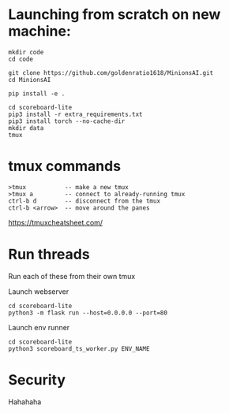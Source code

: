 # Launching from scratch on new machine:
```
mkdir code
cd code

git clone https://github.com/goldenratio1618/MinionsAI.git
cd MinionsAI

pip install -e .

cd scoreboard-lite
pip3 install -r extra_requirements.txt
pip3 install torch --no-cache-dir
mkdir data
tmux
```

# tmux commands
```
>tmux           -- make a new tmux
>tmux a         -- connect to already-running tmux
ctrl-b d        -- disconnect from the tmux
ctrl-b <arrow>  -- move around the panes
```
https://tmuxcheatsheet.com/

# Run threads
Run each of these from their own tmux

Launch webserver
```
cd scoreboard-lite
python3 -m flask run --host=0.0.0.0 --port=80
```

Launch env runner
```
cd scoreboard-lite
python3 scoreboard_ts_worker.py ENV_NAME
```

# Security
Hahahaha
